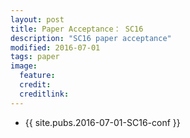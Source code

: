 ```yaml
---
layout: post
title: Paper Acceptance： SC16
description: "SC16 paper acceptance"
modified: 2016-07-01
tags: paper
image:
  feature: 
  credit: 
  creditlink: 
---
```


- {{ site.pubs.2016-07-01-SC16-conf }}

